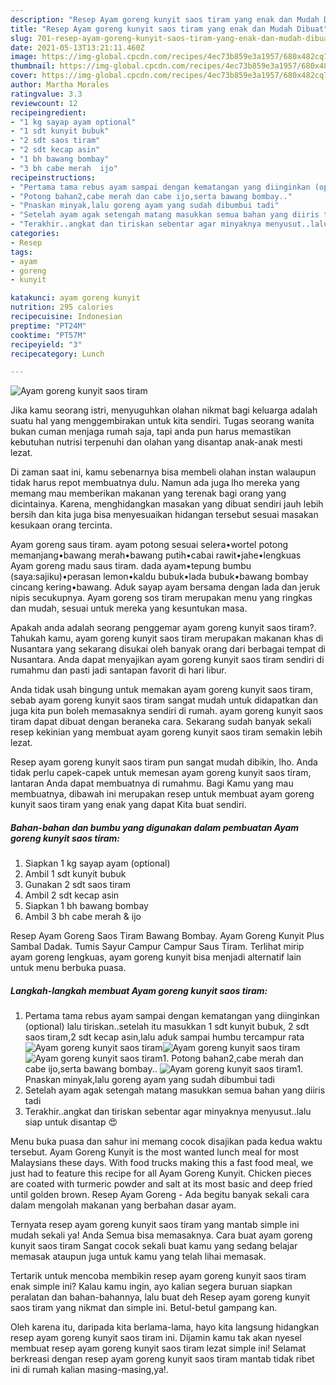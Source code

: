 ```yaml
---
description: "Resep Ayam goreng kunyit saos tiram yang enak dan Mudah Dibuat"
title: "Resep Ayam goreng kunyit saos tiram yang enak dan Mudah Dibuat"
slug: 701-resep-ayam-goreng-kunyit-saos-tiram-yang-enak-dan-mudah-dibuat
date: 2021-05-13T13:21:11.460Z
image: https://img-global.cpcdn.com/recipes/4ec73b859e3a1957/680x482cq70/ayam-goreng-kunyit-saos-tiram-foto-resep-utama.jpg
thumbnail: https://img-global.cpcdn.com/recipes/4ec73b859e3a1957/680x482cq70/ayam-goreng-kunyit-saos-tiram-foto-resep-utama.jpg
cover: https://img-global.cpcdn.com/recipes/4ec73b859e3a1957/680x482cq70/ayam-goreng-kunyit-saos-tiram-foto-resep-utama.jpg
author: Martha Morales
ratingvalue: 3.3
reviewcount: 12
recipeingredient:
- "1 kg sayap ayam optional"
- "1 sdt kunyit bubuk"
- "2 sdt saos tiram"
- "2 sdt kecap asin"
- "1 bh bawang bombay"
- "3 bh cabe merah  ijo"
recipeinstructions:
- "Pertama tama rebus ayam sampai dengan kematangan yang diinginkan (optional) lalu tiriskan..setelah itu masukkan 1 sdt kunyit bubuk, 2 sdt saos tiram,2 sdt kecap asin,lalu aduk sampai humbu tercampur rata"
- "Potong bahan2,cabe merah dan cabe ijo,serta bawang bombay.."
- "Pnaskan minyak,lalu goreng ayam yang sudah dibumbui tadi"
- "Setelah ayam agak setengah matang masukkan semua bahan yang diiris tadi"
- "Terakhir..angkat dan tiriskan sebentar agar minyaknya menyusut..lalu siap untuk disantap 😍"
categories:
- Resep
tags:
- ayam
- goreng
- kunyit

katakunci: ayam goreng kunyit 
nutrition: 295 calories
recipecuisine: Indonesian
preptime: "PT24M"
cooktime: "PT57M"
recipeyield: "3"
recipecategory: Lunch

---
```



![Ayam goreng kunyit saos tiram](https://img-global.cpcdn.com/recipes/4ec73b859e3a1957/680x482cq70/ayam-goreng-kunyit-saos-tiram-foto-resep-utama.jpg)

Jika kamu seorang istri, menyuguhkan olahan nikmat bagi keluarga adalah suatu hal yang menggembirakan untuk kita sendiri. Tugas seorang  wanita bukan cuman menjaga rumah saja, tapi anda pun harus memastikan kebutuhan nutrisi terpenuhi dan olahan yang disantap anak-anak mesti lezat.

Di zaman  saat ini, kamu sebenarnya bisa membeli olahan instan walaupun tidak harus repot membuatnya dulu. Namun ada juga lho mereka yang memang mau memberikan makanan yang terenak bagi orang yang dicintainya. Karena, menghidangkan masakan yang dibuat sendiri jauh lebih bersih dan kita juga bisa menyesuaikan hidangan tersebut sesuai masakan kesukaan orang tercinta. 

Ayam goreng saus tiram. ayam potong sesuai selera•wortel potong memanjang•bawang merah•bawang putih•cabai rawit•jahe•lengkuas Ayam goreng madu saus tiram. dada ayam•tepung bumbu (saya:sajiku)•perasan lemon•kaldu bubuk•lada bubuk•bawang bombay cincang kering•bawang. Aduk sayap ayam bersama dengan lada dan jeruk nipis secukupnya. Ayam goreng sos tiram merupakan menu yang ringkas dan mudah, sesuai untuk mereka yang kesuntukan masa.

Apakah anda adalah seorang penggemar ayam goreng kunyit saos tiram?. Tahukah kamu, ayam goreng kunyit saos tiram merupakan makanan khas di Nusantara yang sekarang disukai oleh banyak orang dari berbagai tempat di Nusantara. Anda dapat menyajikan ayam goreng kunyit saos tiram sendiri di rumahmu dan pasti jadi santapan favorit di hari libur.

Anda tidak usah bingung untuk memakan ayam goreng kunyit saos tiram, sebab ayam goreng kunyit saos tiram sangat mudah untuk didapatkan dan juga kita pun boleh memasaknya sendiri di rumah. ayam goreng kunyit saos tiram dapat dibuat dengan beraneka cara. Sekarang sudah banyak sekali resep kekinian yang membuat ayam goreng kunyit saos tiram semakin lebih lezat.

Resep ayam goreng kunyit saos tiram pun sangat mudah dibikin, lho. Anda tidak perlu capek-capek untuk memesan ayam goreng kunyit saos tiram, lantaran Anda dapat membuatnya di rumahmu. Bagi Kamu yang mau membuatnya, dibawah ini merupakan resep untuk membuat ayam goreng kunyit saos tiram yang enak yang dapat Kita buat sendiri.

<!--inarticleads1-->

##### Bahan-bahan dan bumbu yang digunakan dalam pembuatan Ayam goreng kunyit saos tiram:

1. Siapkan 1 kg sayap ayam (optional)
1. Ambil 1 sdt kunyit bubuk
1. Gunakan 2 sdt saos tiram
1. Ambil 2 sdt kecap asin
1. Siapkan 1 bh bawang bombay
1. Ambil 3 bh cabe merah &amp; ijo


Resep Ayam Goreng Saos Tiram Bawang Bombay. Ayam Goreng Kunyit Plus Sambal Dadak. Tumis Sayur Campur Campur Saus Tiram. Terlihat mirip ayam goreng lengkuas, ayam goreng kunyit bisa menjadi alternatif lain untuk menu berbuka puasa. 

<!--inarticleads2-->

##### Langkah-langkah membuat Ayam goreng kunyit saos tiram:

1. Pertama tama rebus ayam sampai dengan kematangan yang diinginkan (optional) lalu tiriskan..setelah itu masukkan 1 sdt kunyit bubuk, 2 sdt saos tiram,2 sdt kecap asin,lalu aduk sampai humbu tercampur rata
<img src="https://img-global.cpcdn.com/steps/e5e1c6e33d33a8c5/160x128cq70/ayam-goreng-kunyit-saos-tiram-langkah-memasak-1-foto.jpg" alt="Ayam goreng kunyit saos tiram"><img src="https://img-global.cpcdn.com/steps/edc23b6d9e4d6ef0/160x128cq70/ayam-goreng-kunyit-saos-tiram-langkah-memasak-1-foto.jpg" alt="Ayam goreng kunyit saos tiram"><img src="https://img-global.cpcdn.com/steps/4552774c8d4d8020/160x128cq70/ayam-goreng-kunyit-saos-tiram-langkah-memasak-1-foto.jpg" alt="Ayam goreng kunyit saos tiram">1. Potong bahan2,cabe merah dan cabe ijo,serta bawang bombay..
<img src="https://img-global.cpcdn.com/steps/ad0a4c8a845083a9/160x128cq70/ayam-goreng-kunyit-saos-tiram-langkah-memasak-2-foto.jpg" alt="Ayam goreng kunyit saos tiram">1. Pnaskan minyak,lalu goreng ayam yang sudah dibumbui tadi
1. Setelah ayam agak setengah matang masukkan semua bahan yang diiris tadi
1. Terakhir..angkat dan tiriskan sebentar agar minyaknya menyusut..lalu siap untuk disantap 😍


Menu buka puasa dan sahur ini memang cocok disajikan pada kedua waktu tersebut. Ayam Goreng Kunyit is the most wanted lunch meal for most Malaysians these days. With food trucks making this a fast food meal, we just had to feature this recipe for all Ayam Goreng Kunyit. Chicken pieces are coated with turmeric powder and salt at its most basic and deep fried until golden brown. Resep Ayam Goreng - Ada begitu banyak sekali cara dalam mengolah makanan yang berbahan dasar ayam. 

Ternyata resep ayam goreng kunyit saos tiram yang mantab simple ini mudah sekali ya! Anda Semua bisa memasaknya. Cara buat ayam goreng kunyit saos tiram Sangat cocok sekali buat kamu yang sedang belajar memasak ataupun juga untuk kamu yang telah lihai memasak.

Tertarik untuk mencoba membikin resep ayam goreng kunyit saos tiram enak simple ini? Kalau kamu ingin, ayo kalian segera buruan siapkan peralatan dan bahan-bahannya, lalu buat deh Resep ayam goreng kunyit saos tiram yang nikmat dan simple ini. Betul-betul gampang kan. 

Oleh karena itu, daripada kita berlama-lama, hayo kita langsung hidangkan resep ayam goreng kunyit saos tiram ini. Dijamin kamu tak akan nyesel membuat resep ayam goreng kunyit saos tiram lezat simple ini! Selamat berkreasi dengan resep ayam goreng kunyit saos tiram mantab tidak ribet ini di rumah kalian masing-masing,ya!.

